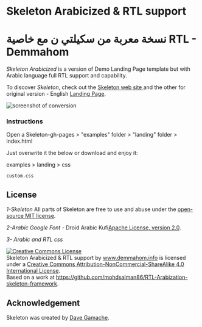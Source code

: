 # Skeleton Arabicized & RTL support
# نسخة معربة من سكيلتي ن مع خاصية RTL - Demmahom 


*Skeleton Arabicized* is a version of Demo Landing Page template but with Arabic language full RTL support and capability.

To discover *Skeleton*, check out the [Skeleton web site ](http://getskeleton.com/) and the other for original version - English  [Landing Page](https://github.com/dhg/Skeleton/tree/gh-pages).


![screenshot of conversion](http://arabic.demmahom.info/screen.png)

### Instructions

Open a Skeleton-gh-pages > "examples" folder   > "landing" folder  > index.html
 
Just overwrite it the below or download and enjoy it:

examples > landing > css 

```
custom.css
```

## License

*1-Skeleton* All parts of Skeleton are free to use and abuse under the [open-source MIT license](https://github.com/dhg/Skeleton/blob/master/LICENSE.md).


*2-Arabic Google Font* - Droid Arabic Kufi[Apache License, version 2.0](http://fonts.gstatic.com/ea/droidarabickufi/v6/LICENSE.txt).


*3- Arabic and RTL css* 

<a rel="license" href="http://creativecommons.org/licenses/by-nc-sa/4.0/"><img alt="Creative Commons License" style="border-width:0" src="https://i.creativecommons.org/l/by-nc-sa/4.0/80x15.png" /></a><br /><span xmlns:dct="http://purl.org/dc/terms/" property="dct:title">Skeleton Arabicized & RTL support</span> by <a xmlns:cc="http://creativecommons.org/ns#" href="www.demmahom.info" property="cc:attributionName" rel="cc:attributionURL">www.demmahom.info</a> is licensed under a <a rel="license" href="http://creativecommons.org/licenses/by-nc-sa/4.0/">Creative Commons Attribution-NonCommercial-ShareAlike 4.0 International License</a>.<br />Based on a work at <a xmlns:dct="http://purl.org/dc/terms/" href="https://github.com/mohdsalman86/RTL-Arabization-skeleton-framework" rel="dct:source">https://github.com/mohdsalman86/RTL-Arabization-skeleton-framework</a>.

## Acknowledgement

Skeleton was created by [Dave Gamache](https://twitter.com/dhg).